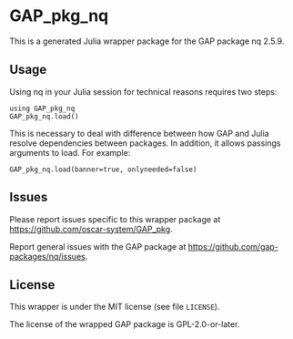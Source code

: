# GAP_pkg_nq

This is a generated Julia wrapper package for the GAP package nq 2.5.9.

## Usage

Using nq in your Julia session for technical reasons requires two steps:

    using GAP_pkg_nq
    GAP_pkg_nq.load()

This is necessary to deal with difference between how GAP and Julia
resolve dependencies between packages. In addition, it allows passings
arguments to load. For example:

    GAP_pkg_nq.load(banner=true, onlyneeded=false)

## Issues

Please report issues specific to this wrapper package at <https://github.com/oscar-system/GAP_pkg>.

Report general issues with the GAP package at <https://github.com/gap-packages/nq/issues>.

## License

This wrapper is under the MIT license (see file `LICENSE`).

The license of the wrapped GAP package is GPL-2.0-or-later.
